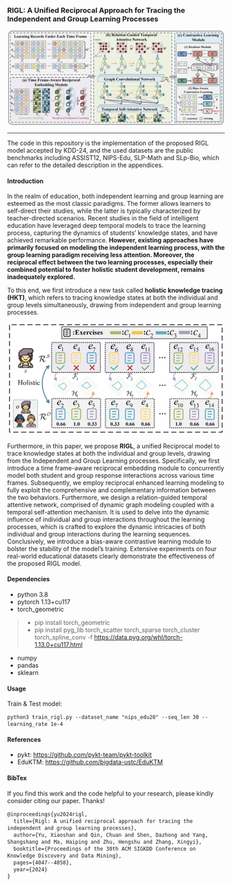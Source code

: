 ### RIGL: A Unified Reciprocal Approach for Tracing the Independent and Group Learning Processes

![RIGL Framework](./images/rigl.png)

***

The code in this repository is the implementation of the proposed RIGL model accepted by KDD-24, and the used datasets are the public benchmarks including ASSIST12, NIPS-Edu, SLP-Math and SLp-Bio, which can refer to the detailed description in the appendices.


#### Introduction
In the realm of education, both independent learning and group learning are esteemed as the most classic paradigms. The former allows learners to self-direct their studies, while the latter is typically characterized by teacher-directed scenarios. Recent studies in the field of intelligent education have leveraged deep temporal models to trace the learning process, capturing the dynamics of students’ knowledge states, and have achieved remarkable performance. **However, existing approaches have primarily focused on modeling the independent learning process, with the group learning paradigm receiving less attention. Moreover, the reciprocal effect between the two learning processes, especially their combined potential to foster holistic student development, remains inadequately explored.** 

To this end, we first introduce a new task called **holistic knowledge tracing (HKT)**, which refers to tracing knowledge states at both the individual and group levels simultaneously, drawing from independent and group learning processes.

[//]: # (![RIGL Framework]&#40;./images/hkt_task.png=600x600&#41;)
<div align="center">
    <img src="./images/hkt_task.png"  style="zoom: 50%;" />
</div>

Furthermore, in this paper, we propose **RIGL**, a unified Reciprocal model to trace knowledge states at both the individual and group levels, drawing from the Independent and Group Learning processes. Specifically, we first introduce a time frame-aware reciprocal embedding module to concurrently model both student and group response interactions across various time frames. Subsequently, we employ reciprocal enhanced learning modeling to fully exploit the comprehensive and complementary information between the two behaviors. Furthermore, we design a relation-guided temporal attentive network, comprised of dynamic graph modeling coupled with a temporal self-attention mechanism. It is used to delve into the dynamic influence of individual and group interactions throughout the learning processes, which is crafted to explore the dynamic intricacies of both individual and group interactions during the learning sequences. Conclusively, we introduce a bias-aware contrastive learning module to bolster the stability of the model’s training. Extensive experiments on four real-world educational datasets clearly demonstrate the effectiveness of the proposed RIGL model.



#### Dependencies
* python 3.8
* pytorch 1.13+cu117
* torch_geometric
> * pip install torch_geometric 
> * pip install pyg_lib torch_scatter torch_sparse torch_cluster torch_spline_conv -f https://data.pyg.org/whl/torch-1.13.0+cu117.html
* numpy
* pandas
* sklearn



#### Usage
Train & Test model:
```
python3 train_rigl.py --dataset_name "nips_edu20" --seq_len 30 --learning_rate 1e-4 
```

#### References

* pykt: https://github.com/pykt-team/pykt-toolkit
* EduKTM: https://github.com/bigdata-ustc/EduKTM

#### BibTex
If you find this work and the code helpful to your research, please kindly consider citing our paper. Thanks!

```
@inproceedings{yu2024rigl,
  title={Rigl: A unified reciprocal approach for tracing the independent and group learning processes},
  author={Yu, Xiaoshan and Qin, Chuan and Shen, Dazhong and Yang, Shangshang and Ma, Haiping and Zhu, Hengshu and Zhang, Xingyi},
  booktitle={Proceedings of the 30th ACM SIGKDD Conference on Knowledge Discovery and Data Mining},
  pages={4047--4058},
  year={2024}
}
```
